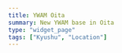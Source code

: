 ```yaml
---
title: YWAM Oita
summary: New YWAM base in Oita
type: "widget_page"
tags: ["Kyushu", "Location"]
---
```


